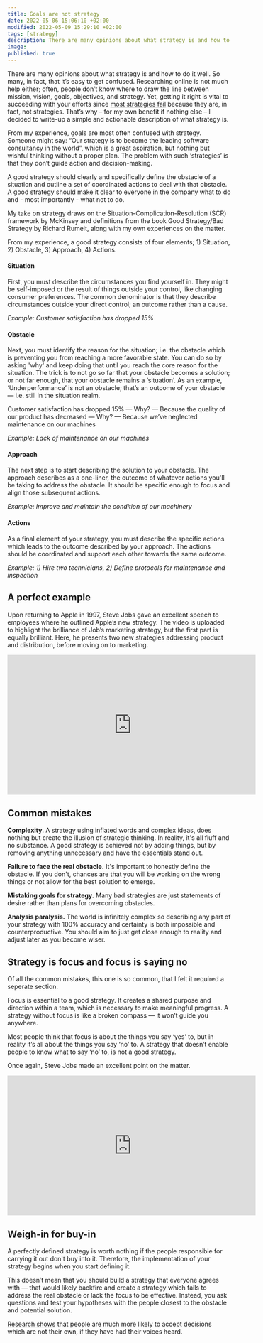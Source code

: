 ```yaml
---
title: Goals are not strategy
date: 2022-05-06 15:06:10 +02:00
modified: 2022-05-09 15:29:10 +02:00
tags: [strategy]
description: There are many opinions about what strategy is and how to do it well. However, most people get it wrong. A good strategy should clearly and specifically define the obstacle of a situation and outline a set of coordinated actions to deal with that obstacle.
image:
published: true
---
```


There are many opinions about what strategy is and how to do it well. So many, in fact, that it’s easy to get confused. Researching online is not much help either; often, people don’t know where to draw the line between mission, vision, goals, objectives, and strategy. Yet, getting it right is vital to succeeding with your efforts since [most strategies fail](https://hbr.org/2017/11/many-strategies-fail-because-theyre-not-actually-strategies) because they are, in fact, not strategies. That’s why – for my own benefit if nothing else – I decided to write-up a simple and actionable description of what strategy is.

From my experience, goals are most often confused with strategy. Someone might say: “Our strategy is to become the leading software consultancy in the world”, which is a great aspiration, but nothing but wishful thinking without a proper plan. The problem with such ‘strategies’ is that they don’t guide action and decision-making. 

A good strategy should clearly and specifically define the obstacle of a situation and outline a set of coordinated actions to deal with that obstacle. A good strategy should make it clear to everyone in the company what to do and - most importantly - what not to do.

My take on strategy draws on the Situation-Complication-Resolution (SCR) framework by McKinsey and definitions from the book Good Strategy/Bad Strategy by Richard Rumelt, along with my own experiences on the matter. 

From my experience, a good strategy consists of four elements; 1) Situation, 2) Obstacle, 3) Approach, 4) Actions.


#### Situation 
First, you must describe the circumstances you find yourself in. They might be self-imposed or the result of things outside your control, like changing consumer preferences. The common denominator is that they describe circumstances outside your direct control; an outcome rather than a cause.

*Example: Customer satisfaction has dropped 15%*


#### Obstacle
Next, you must identify the reason for the situation; i.e. the obstacle which is preventing you from reaching a more favorable state. You can do so by asking 'why' and keep doing that until you reach the core reason for the situation. The trick is to not go so far that your obstacle becomes a solution; or not far enough, that your obstacle remains a ‘situation’. As an example, ‘Underperformance’ is not an obstacle; that’s an outcome of your obstacle — i.e. still in the situation realm.

Customer satisfaction has dropped 15% — Why? — Because the quality of our product has decreased — Why? — Because we’ve neglected maintenance on our machines

*Example: Lack of maintenance on our machines*


#### Approach 
The next step is to start describing the solution to your obstacle. The approach describes as a one-liner, the outcome of whatever actions you'll be taking to address the obstacle. It should be specific enough to focus and align those subsequent actions.

*Example: Improve and maintain the condition of our machinery*


#### Actions 
As a final element of your strategy, you must describe the specific actions which leads to the outcome described by your approach. The actions should be coordinated and support each other towards the same outcome.

*Example: 1) Hire two technicians, 2) Define protocols for maintenance and inspection*


## A perfect example

Upon returning to Apple in 1997, Steve Jobs gave an excellent speech to employees where he outlined Apple’s new strategy. The video is uploaded to highlight the brilliance of Job’s marketing strategy, but the first part is equally brilliant. Here, he presents two new strategies addressing product and distribution, before moving on to marketing. 

<div class="video-wrapper">
	<iframe width="560" height="315" src="https://www.youtube.com/embed/MrZKoWgcZVg" title="YouTube video player" frameborder="0" allow="accelerometer; autoplay; clipboard-write; encrypted-media; gyroscope; picture-in-picture" allowfullscreen></iframe>
</div>


## Common mistakes

**Complexity**. A strategy using inflated words and complex ideas, does nothing but create the illusion of strategic thinking. In reality, it's all fluff and no substance. A good strategy is achieved not by adding things, but by removing anything unnecessary and have the essentials stand out.

**Failure to face the real obstacle.** It's important to honestly define the obstacle. If you don't, chances are that you will be working on the wrong things or not allow for the best solution to emerge.

**Mistaking goals for strategy.** Many bad strategies are just statements of desire rather than plans for overcoming obstacles.

**Analysis paralysis.** The world is infinitely complex so describing any part of your strategy with 100% accuracy and certainty is both impossible and counterproductive. You should aim to just get close enough to reality and adjust later as you become wiser.


## Strategy is focus and focus is saying no

Of all the common mistakes, this one is so common, that I felt it required a seperate section.

Focus is essential to a good strategy. It creates a shared purpose and direction within a team, which is necessary to make meaningful progress. A strategy without focus is like a broken compass — it won’t guide you anywhere. 

Most people think that focus is about the things you say ‘yes’ to, but in reality it’s all about the things you say ‘no’ to. A strategy that doesn’t enable people to know what to say ‘no’ to, is not a good strategy.

Once again, Steve Jobs made an excellent point on the matter.

<div class="video-wrapper">
	<iframe width="560" height="315" src="https://www.youtube.com/embed/H8eP99neOVs" title="YouTube video player" frameborder="0" allow="accelerometer; autoplay; clipboard-write; encrypted-media; gyroscope; picture-in-picture" allowfullscreen></iframe>
</div>

## Weigh-in for buy-in

A perfectly defined strategy is worth nothing if the people responsible for carrying it out don't buy into it. Therefore, the implementation of your strategy begins when you start defining it. 

This doesn’t mean that you should build a strategy that everyone agrees with — that would likely backfire and create a strategy which fails to address the real obstacle or lack the focus to be effective. Instead, you ask questions and test your hypotheses with the people closest to the obstacle and potential solution. 

[Research shows](https://hbr.org/2003/01/fair-process-managing-in-the-knowledge-economy ) that people are much more likely to accept decisions which are not their own, if they have had their voices heard.
